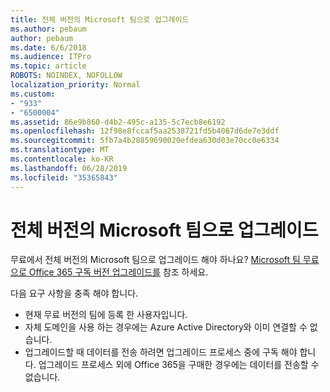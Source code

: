 ```yaml
---
title: 전체 버전의 Microsoft 팀으로 업그레이드
ms.author: pebaum
author: pebaum
ms.date: 6/6/2018
ms.audience: ITPro
ms.topic: article
ROBOTS: NOINDEX, NOFOLLOW
localization_priority: Normal
ms.custom:
- "933"
- "6500004"
ms.assetid: 86e9b860-d4b2-495c-a135-5c7ecb8e6192
ms.openlocfilehash: 12f98e8fccaf5aa2538721fd5b4067d6de7e3ddf
ms.sourcegitcommit: 5fb7a4b28859690020efdea630d03e70cc0e6334
ms.translationtype: MT
ms.contentlocale: ko-KR
ms.lasthandoff: 06/28/2019
ms.locfileid: "35365843"
---
```

# <a name="upgrade-to-the-full-version-of-microsoft-teams"></a>전체 버전의 Microsoft 팀으로 업그레이드

무료에서 전체 버전의 Microsoft 팀으로 업그레이드 해야 하나요? [Microsoft 팀 무료으로 Office 365 구독 버전 업그레이드를](https://docs.microsoft.com/microsoftteams/upgrade-freemium) 참조 하세요.

다음 요구 사항을 충족 해야 합니다.

- 현재 무료 버전의 팀에 등록 한 사용자입니다.
- 자체 도메인을 사용 하는 경우에는 Azure Active Directory와 이미 연결할 수 없습니다.
- 업그레이드할 때 데이터를 전송 하려면 업그레이드 프로세스 중에 구독 해야 합니다. 업그레이드 프로세스 외에 Office 365을 구매한 경우에는 데이터를 전송할 수 없습니다.
